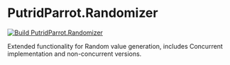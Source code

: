 # PutridParrot.Randomizer

[![Build PutridParrot.Randomizer](https://github.com/putridparrot/PutridParrot.Randomizer/actions/workflows/dotnet-core.yml/badge.svg)](https://github.com/putridparrot/PutridParrot.Randomizer/actions/workflows/dotnet-core.yml)

Extended functionality for Random value generation, includes Concurrent implementation and non-concurrent versions.
